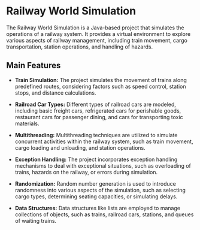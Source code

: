 # Railway World Simulation

The Railway World Simulation is a Java-based project that simulates the operations of a railway system. It provides a virtual environment to explore various aspects of railway management, including train movement, cargo transportation, station operations, and handling of hazards.

## Main Features

- **Train Simulation:** The project simulates the movement of trains along predefined routes, considering factors such as speed control, station stops, and distance calculations.

- **Railroad Car Types:** Different types of railroad cars are modeled, including basic freight cars, refrigerated cars for perishable goods, restaurant cars for passenger dining, and cars for transporting toxic materials.

- **Multithreading:** Multithreading techniques are utilized to simulate concurrent activities within the railway system, such as train movement, cargo loading and unloading, and station operations.

- **Exception Handling:** The project incorporates exception handling mechanisms to deal with exceptional situations, such as overloading of trains, hazards on the railway, or errors during simulation.

- **Randomization:** Random number generation is used to introduce randomness into various aspects of the simulation, such as selecting cargo types, determining seating capacities, or simulating delays.

- **Data Structures:** Data structures like lists are employed to manage collections of objects, such as trains, railroad cars, stations, and queues of waiting trains.
